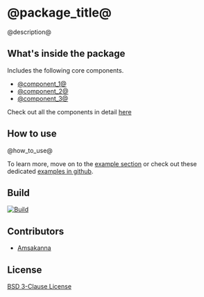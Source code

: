# @package_title@

@description@  
  
## What's inside the package

Includes the following core components.

- [@component_1@](https://pub.dev/documentation/@package_name@/latest/@component_path@/@component_1@-class.html)
- [@component_2@](https://pub.dev/documentation/@package_name@/latest/@component_path@/@component_2@-class.html)
- [@component_3@](https://pub.dev/documentation/@package_name@/latest/@component_path@/@component_3@-class.html)

Check out all the components in detail [here](https://pub.dev/documentation/@package_name@/latest/@package_name@/@package_name@-library.html)

## How to use

@how_to_use@

To learn more, move on to the [example section](https://pub.dev/packages/@package_name@/example) or check out these dedicated [examples in github](https://github.com/zamstation/@package_name@/blob/main/example/lib).

## Build
[![Build](https://github.com/zamstation/@package_name@/actions/workflows/deploy_workflow.yaml/badge.svg)](https://github.com/zamstation/@package_name@/actions/workflows/deploy_workflow.yaml)

## Contributors
- [Amsakanna](https://github.com/amsakanna)

## License
[BSD 3-Clause License](https://github.com/zamstation/@package_name@/blob/main/LICENSE)
